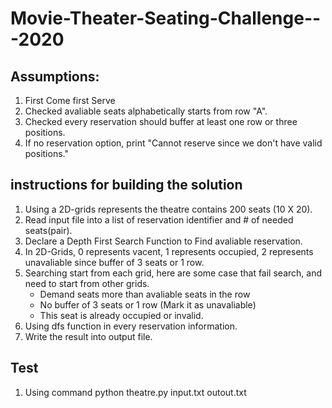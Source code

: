 # Movie-Theater-Seating-Challenge---2020

## Assumptions:

  1. First Come first Serve
  2. Checked avaliable seats alphabetically starts from row "A".
  3. Checked every reservation should buffer at least one row or three positions.
  4. If no reservation option, print "Cannot reserve since we don't have valid positions."

## instructions for building the solution

  1. Using a 2D-grids represents the theatre contains 200 seats (10 X 20).
  2. Read input file into a list of reservation identifier and # of needed seats(pair).
  3. Declare a Depth First Search Function to Find avaliable reservation.
  4. In 2D-Grids, 0 represents vacent, 1 represents occupied, 2 represents unavaliable since buffer of 3 seats or 1 row.
  5. Searching start from each grid, here are some case that fail search, and need to start from other grids.
     * Demand seats more than avaliable seats in the row
     * No buffer of 3 seats or 1 row (Mark it as unavaliable)
     * This seat is already occupied or invalid. 
  6. Using dfs function in every reservation information.
  7. Write the result into output file.

## Test
  1. Using command python theatre.py input.txt outout.txt
 
  
